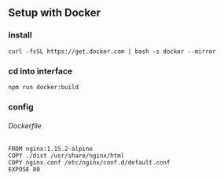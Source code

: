 ## Setup with Docker

### install

```
curl -fsSL https://get.docker.com | bash -s docker --mirror
```

### cd into interface

```
npm run docker:build
```

### config

###### Dockerfile

```
FROM nginx:1.15.2-alpine
COPY ./dist /usr/share/nginx/html
COPY nginx.conf /etc/nginx/conf.d/default.conf
EXPOSE 80
```

